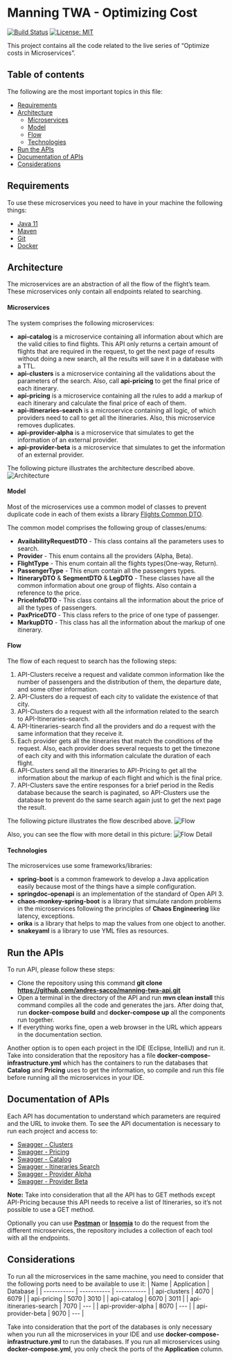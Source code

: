# Manning TWA - Optimizing Cost

[![Build Status](https://travis-ci.com/andres-sacco/manning-twa-api.svg?branch=main)](https://travis-ci.com/andres-sacco/manning-twa-api) [![License: MIT](https://img.shields.io/badge/License-MIT-yellow.svg)](https://opensource.org/licenses/MIT)

This project contains all the code related to the live series of “Optimize costs in Microservices”.

## Table of contents

The following are the most important topics in this file:
- [Requirements](#Requirements)
- [Architecture](#Architecture)
  - [Microservices](#Microservices)
  - [Model](#Model)
  - [Flow](#Flow)
  - [Technologies](#Technologies)
- [Run the APIs](#run-the-apis)
- [Documentation of APIs](#documentation-of-apis)
- [Considerations](#Considerations)

## Requirements

To use these microservices you need to have in your machine the following things:
- [Java 11](https://www.oracle.com/ar/java/technologies/javase-jdk11-downloads.html)
- [Maven](https://maven.apache.org/)
- [Git](https://git-scm.com/)
- [Docker](https://www.docker.com/)

## Architecture

The microservices are an abstraction of all the flow of the flight’s team. These microservices only contain all endpoints related to searching. 

#### Microservices

The system comprises the following microservices:
* **api-catalog** is a microservice containing all information about which are the valid cities to find flights. This API only returns a certain amount of flights that are required in the request, to get the next page of results without doing a new search, all the results will save it in a database with a TTL. 
* **api-clusters** is a microservice containing all the validations about the parameters of the search. Also, call **api-pricing** to get the final price of each itinerary.
* **api-pricing** is a microservice containing all the rules to add a markup of each itinerary and calculate the final price of each of them.
* **api-itineraries-search** is a microservice containing all logic, of which providers need to call to get all the itineraries. Also, this microservice removes duplicates.
* **api-provider-alpha** is a microservice that simulates to get the information of an external provider.
* **api-provider-beta** is a microservice that simulates to get the information of an external provider.

The following picture illustrates the architecture described above.
![Architecture](.images/Microservices-Architecture.png)

#### Model

Most of the microservices use a common model of classes to prevent duplicate code in each of them exists a library [Flights Common DTO](https://github.com/andres-sacco/manning-twa-libs-dto).

The common model comprises the following group of classes/enums:
* **AvailabilityRequestDTO** - This class contains all the parameters uses to search.
* **Provider** - This enum contains all the providers (Alpha, Beta).
* **FlightType** - This enum contain all the flights types(One-way, Return). 
* **PassengerType** - This enum contain all the passengers types.
* **ItineraryDTO** & **SegmentDTO**  & **LegDTO** - These classes have all the common information about one group of flights. Also contain a reference to the price.
* **PriceInfoDTO** - This class contains all the information about the price of all the types of passengers.
* **PaxPriceDTO** - This class refers to the price of one type of passenger.
* **MarkupDTO** - This class has all the information about the markup of one itinerary. 

#### Flow

The flow of each request to search has the following steps:
1. API-Clusters receive a request and validate common information like the number of passengers and the distribution of them, the departure date, and some other information.
2. API-Clusters do a request of each city to validate the existence of that city.
3. API-Clusters do a request with all the information related to the search to API-Itineraries-search. 
4. API-Itineraries-search find all the providers and do a request with the same information that they receive it.
5. Each provider gets all the itineraries that match the conditions of the request. Also, each provider does several requests to get the timezone of each city and with this information calculate the duration of each flight.
6. API-Clusters send all the itineraries to API-Pricing to get all the information about the markup of each flight and which is the final price.
7. API-Clusters save the entire responses for a brief period in the Redis database because the search is paginated, so API-Clusters use the database to prevent do the same search again just to get the next page the result.

The following picture illustrates the flow described above.
![Flow](.images/Microservices-Flow.png)

Also, you can see the flow with more detail in this picture:
![Flow Detail](.images/Microservices-Flow-Detail.png)

#### Technologies

The microservices use some frameworks/libraries:
- **spring-boot** is a common framework to develop a Java application easily because most of the things have a simple configuration.
- **springdoc-openapi** is an implementation of the standard of Open API 3.
- **chaos-monkey-spring-boot** is a library that simulate random problems in the microservices following the principles of **Chaos Engineering** like latency, exceptions.
- **orika** is a library that helps to map the values from one object to another.
- **snakeyaml** is a library to use YML files as resources.

## Run the APIs

To run API, please follow these steps:
- Clone the repository using this command **git clone https://github.com/andres-sacco/manning-twa-api.git**
- Open a terminal in the directory of the API and run **mvn clean install** this command compiles all the code and generates the jars. After doing that, run **docker-compose build** and  **docker-compose up** all the components run together.
- If everything works fine, open a web browser in the URL which appears in the documentation section.

Another option is to open each project in the IDE (Eclipse, IntelliJ) and run it. Take into consideration that the repository has a file **docker-compose-infrastructure.yml** which has the containers to run the databases that **Catalog** and **Pricing** uses to get the information, so compile and run this file before running all the microservices in your IDE.

## Documentation of APIs

Each API has documentation to understand which parameters are required and the URL to invoke them. To see the API documentation is necessary to run each project and access to:
- [Swagger - Clusters](http://localhost:4070/api/flights/clusters/documentation)
- [Swagger - Pricing](http://localhost:5070/api/flights/pricing/documentation)
- [Swagger - Catalog](http://localhost:6070/api/flights/catalog/documentation)
- [Swagger - Itineraries Search](http://localhost:7070/api/flights/itineraries-search/documentation)
- [Swagger - Provider Alpha](http://localhost:8070/api/flights/provider/alpha/documentation)
- [Swagger - Provider Beta](http://localhost:9070/api/flights/provider/beta/documentation)

**Note:** Take into consideration that all the API has to GET methods except API-Pricing because this API needs to receive a list of Itineraries, so it’s not possible to use a GET method. 

Optionally you can use [**Postman**](https://www.postman.com/) or [**Insomia**](https://insomnia.rest/) to do the request from the different microservices, the repository includes a collection of each tool with all the endpoints.

## Considerations

To run all the microservices in the same machine, you need to consider that the following ports need to be available to use it:
| Name                    | Application   | Database    |
| -----------             | -----------   | ----------- |
| api-clusters            | 4070          | 6079        |
| api-pricing             | 5070          | 3010        |
| api-catalog             | 6070          | 3011        |
| api-itineraries-search  | 7070          | ---         |
| api-provider-alpha      | 8070          | ---         |
| api-provider-beta       | 9070          | ---         |

Take into consideration that the port of the databases is only necessary when you run all the microservices in your IDE and use **docker-compose-infrastructure.yml** to run the databases. If you run all microservices using **docker-compose.yml**, you only check the ports of the **Application** column.
